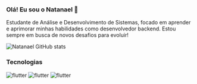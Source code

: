 ### Olá! Eu sou o Natanael 👋

Estudante de Análise e Desenvolvimento de Sistemas, focado em aprender e aprimorar minhas habilidades como desenvolvedor backend. Estou sempre em busca de novos desafios para evoluir!

![Natanael GitHub stats](https://github-readme-stats.vercel.app/api?username=devnatanaelsantos&show_icons=true&theme=tokyonight)

### Tecnologias
<div style="display: inline_block">
<img align="center "alt="flutter" src="https://img.shields.io/badge/Python-3776AB?style=for-the-badge&logo=python&logoColor=white"/>
<img align="center "alt="flutter" src="https://img.shields.io/badge/Flask-000000?style=for-the-badge&logo=flask&logoColor=white"/>
<img align="center "alt="flutter" src="https://img.shields.io/badge/MySQL-00000F?style=for-the-badge&logo=mysql&logoColor=white"/>
</div>
